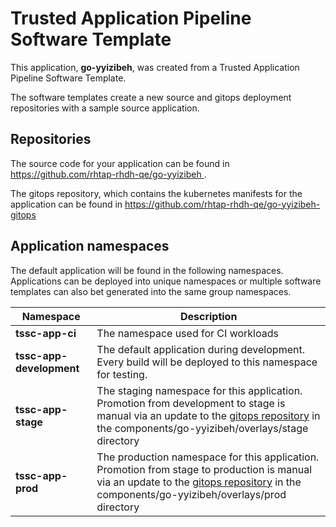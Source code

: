 # Trusted Application Pipeline Software Template

This application, **go-yyizibeh**, was created from a Trusted Application Pipeline Software Template.

The software templates create a new source and gitops deployment repositories with a sample source application. 

## Repositories

The source code for your application can be found in [https://github.com/rhtap-rhdh-qe/go-yyizibeh ](https://github.com/rhtap-rhdh-qe/go-yyizibeh ).
 
The gitops repository, which contains the kubernetes manifests for the application can be found in 
[https://github.com/rhtap-rhdh-qe/go-yyizibeh-gitops ](https://github.com/rhtap-rhdh-qe/go-yyizibeh-gitops ) 

## Application namespaces 

The default application will be found in the following namespaces. Applications can be deployed into unique namespaces or multiple software templates can also bet generated into the same group namespaces.  

|  Namespace   |  Description   |  
| -------- | -------- |
| **tssc-app-ci** | The namespace used for CI workloads |
| **tssc-app-development** | The default application during development. Every build will be deployed to this namespace for testing. |
| **tssc-app-stage** | The staging namespace for this application. Promotion from development to stage is manual via an update to the [gitops repository](https://github.com/rhtap-rhdh-qe/go-yyizibeh-gitops ) in the components/go-yyizibeh/overlays/stage directory |
| **tssc-app-prod** | The production namespace for this application. Promotion from stage to production is manual via an update to the [gitops repository](https://github.com/rhtap-rhdh-qe/go-yyizibeh-gitops ) in the components/go-yyizibeh/overlays/prod directory |